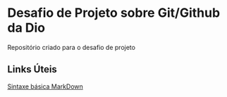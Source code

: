 # Desafio de Projeto sobre Git/Github da Dio
Repositório criado para o desafio de projeto


## Links Úteis
[Sintaxe básica MarkDown](https://www.markdownguide.org/)
